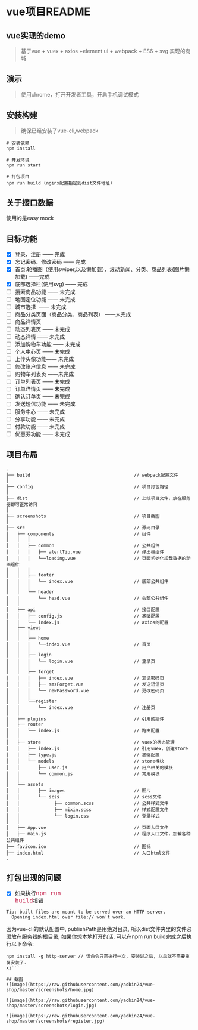 # vue项目README
##  vue实现的demo

> 基于vue + vuex + axios +element ui + webpack  + ES6 + svg 实现的商城

## 演示
> 使用chrome，打开开发者工具，开启手机调试模式

## 安装构建
>确保已经安装了vue-cli,webpack

```
# 安装依赖
npm install

# 开发环境
npm run start

# 打包项目
npm run build (nginx配置指定到dist文件地址)

```

## 关于接口数据

使用的是easy mock

## 目标功能
- [x] 登录、注册 —— 完成
- [x] 忘记密码、修改密码 —— 完成
- [x] 首页:轮播图（使用swiper,以及懒加载）、滚动新闻、分类、商品列表(图片懒加载) ——完成
- [x] 底部选择栏(使用svg) —— 完成
- [ ] 搜索商品功能 —— 未完成
- [ ] 地图定位功能 —— 未完成
- [ ] 城市选择  —— 未完成
- [ ] 商品分类页面（商品分类、商品列表） ——未完成
- [ ] 商品详情页
- [ ] 动态列表页 —— 未完成
- [ ] 动态详情 —— 未完成
- [ ] 添加购物车功能 —— 未完成
- [ ] 个人中心页 —— 未完成
- [ ] 上传头像功能—— 未完成
- [ ] 修改账户信息 —— 未完成
- [ ] 购物车列表页 ——未完成
- [ ] 订单列表页 —— 未完成
- [ ] 订单详情页 —— 未完成
- [ ] 确认订单页 —— 未完成
- [ ] 发送短信功能 —— 未完成
- [ ] 服务中心 —— 未完成
- [ ] 分享功能 —— 未完成
- [ ] 付款功能 —— 未完成
- [ ] 优惠券功能 —— 未完成

## 项目布局
```
.
├── build                                       // webpack配置文件
│
├── config                                      // 项目打包路径
│
├── dist                                        // 上线项目文件，放在服务器即可正常访问
│
├── screenshots                                 // 项目截图
│
├── src                                         // 源码目录
│   ├── components                              // 组件
│   │   │  
│   │   ├── common                              // 公共组件
│   │   │   ├── alertTip.vue                    // 弹出框组件
│   │   │   └──loading.vue                      // 页面初始化加载数据的动画组件
│   │   │  
│   │   ├── footer
│   │   │   └── index.vue                       // 底部公共组件
│   │   │  
│   │   └── header
│   │       └── head.vue                        // 头部公共组件
│   │  
│   ├── api                                     // 接口配置
│   │   ├── config.js                           // 基础配置
│   │   └── index.js                            // axios的配置
│   ├── views
│   │   │  
│   │   ├── home
│   │   │   └──index.vue                        // 首页
│   │   │  
│   │   ├── login
│   │   │   └── login.vue                       // 登录页
│   │   │  
│   │   ├── forget
│   │   │   ├── index.vue                       // 忘记密码页
│   │   │   ├── smsForget.vue                   // 发送短信页
│   │   │   └── newPassword.vue                 // 更改密码页
│   │   │  
│   │   └──register
│   │       └── index.vue                       // 注册页
│   │   
│   ├── plugins                                 // 引用的插件
│   ├── router
│   │   └── index.js                            // 路由配置
│   │   
│   ├── store                                   // vuex的状态管理
│   │   ├── index.js                            // 引用vuex，创建store
│   │   ├── type.js                             // 基础配置
│   │   └── models                              // store模块
│   │       ├── user.js                         // 用户相关的模块
│   │       └── common.js                       // 常用模块
│   │   
│   └── assets
│   │       ├── images                          // 图片
│   │       └── scss                            // scss文件
│   │             ├── common.scss               // 公共样式文件
│   │             ├── mixin.scss                // 样式配置文件
│   │             └── login.css                 // 登录样式
│   │
│   ├── App.vue                                 // 页面入口文件
│   ├── main.js                                 // 程序入口文件，加载各种公共组件
├── favicon.ico                                 // 图标
├── index.html                                  // 入口html文件
.
```


## 打包出现的问题
- [x] 如果执行<code><font color=#c7254e size=3>npm run build</font></code>报错
```
Tip: built files are meant to be served over an HTTP server.
  Opening index.html over file:// won't work.
```
因为vue-cli的默认配置中, publishPath是用绝对目录,
所以dist文件夹里的文件必须放在服务器的根目录,
如果你想本地打开的话, 可以在npm run build完成之后执行以下命令:
```
npm install -g http-server // 该命令只需执行一次, 安装过之后, 以后就不需要重复安装了.
xz```

## 截图
![image](https://raw.githubusercontent.com/yaobin24/vue-shop/master/screenshots/home.jpg)

![image](https://raw.githubusercontent.com/yaobin24/vue-shop/master/screenshots/login.jpg)

![image](https://raw.githubusercontent.com/yaobin24/vue-shop/master/screenshots/register.jpg)



